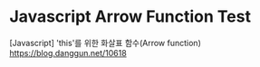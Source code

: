 ﻿# Javascript Arrow Function Test

[Javascript] 'this'를 위한 화살표 함수(Arrow function)
https://blog.danggun.net/10618


